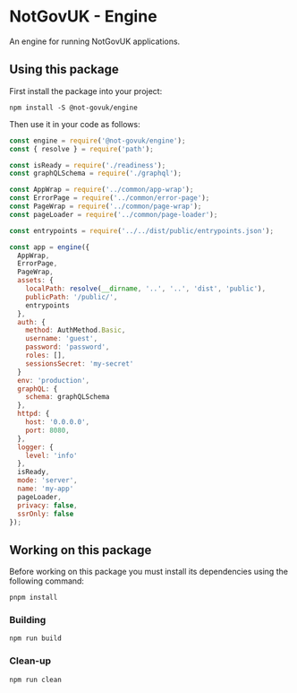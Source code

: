 NotGovUK - Engine
=================

An engine for running NotGovUK applications.


Using this package
------------------

First install the package into your project:

```shell
npm install -S @not-govuk/engine
```

Then use it in your code as follows:

```js
const engine = require('@not-govuk/engine');
const { resolve } = require('path');

const isReady = require('./readiness');
const graphQLSchema = require('./graphql');

const AppWrap = require('../common/app-wrap');
const ErrorPage = require('../common/error-page');
const PageWrap = require('../common/page-wrap');
const pageLoader = require('../common/page-loader');

const entrypoints = require('../../dist/public/entrypoints.json');

const app = engine({
  AppWrap,
  ErrorPage,
  PageWrap,
  assets: {
    localPath: resolve(__dirname, '..', '..', 'dist', 'public'),
    publicPath: '/public/',
    entrypoints
  },
  auth: {
    method: AuthMethod.Basic,
    username: 'guest',
    password: 'password',
    roles: [],
    sessionsSecret: 'my-secret'
  }
  env: 'production',
  graphQL: {
    schema: graphQLSchema
  },
  httpd: {
    host: '0.0.0.0',
    port: 8080,
  },
  logger: {
    level: 'info'
  },
  isReady,
  mode: 'server',
  name: 'my-app'
  pageLoader,
  privacy: false,
  ssrOnly: false
});
```


Working on this package
-----------------------

Before working on this package you must install its dependencies using
the following command:

```shell
pnpm install
```


### Building

```shell
npm run build
```


### Clean-up

```shell
npm run clean
```
